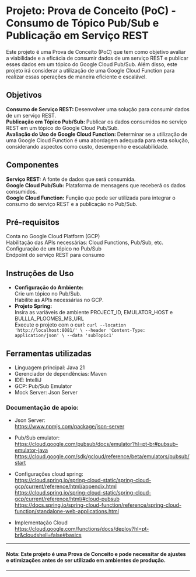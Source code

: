 # Projeto: Prova de Conceito (PoC) - Consumo de Tópico Pub/Sub e Publicação em Serviço REST
Este projeto é uma Prova de Conceito (PoC) que tem como objetivo avaliar a viabilidade e a eficácia de consumir dados de um serviço REST e publicar esses dados em um tópico do Google Cloud Pub/Sub. Além disso, este projeto irá considerar a utilização de uma Google Cloud Function para realizar essas operações de maneira eficiente e escalável.

## Objetivos
<b>Consumo de Serviço REST: </b>Desenvolver uma solução para consumir dados de um serviço REST.  
<b>Publicação em Tópico Pub/Sub: </b>Publicar os dados consumidos no serviço REST em um tópico do Google Cloud Pub/Sub.  
<b>Avaliação do Uso de Google Cloud Function: </b>Determinar se a utilização de uma Google Cloud Function é uma abordagem adequada para esta solução, considerando aspectos como custo, desempenho e escalabilidade.

## Componentes
<b>Serviço REST:</b> A fonte de dados que será consumida.  
<b>Google Cloud Pub/Sub:</b> Plataforma de mensagens que receberá os dados consumidos.  
<b>Google Cloud Function:</b> Função que pode ser utilizada para integrar o consumo do serviço REST e a publicação no Pub/Sub.

## Pré-requisitos
Conta no Google Cloud Platform (GCP)  
Habilitação das APIs necessárias: Cloud Functions, Pub/Sub, etc.  
Configuração de um tópico no Pub/Sub  
Endpoint do serviço REST para consumo

## Instruções de Uso
* <b>Configuração do Ambiente:</b>  
  Crie um tópico no Pub/Sub.  
  Habilite as APIs necessárias no GCP.
* <b>Projeto Spring:</b>  
  Insira as variáveis de ambiente PROJECT_ID, EMULATOR_HOST e BULLLA_PLOOMES_MS_URL  
  Execute o projeto com o curl:  ``curl --location 'http://localhost:8081/' \
  --header 'Content-Type: application/json' \
  --data 'subTopic1'``

## Ferramentas utilizadas
* Linguagem principal: Java 21
* Gerenciador de dependências: Maven
* IDE: IntelliJ
* GCP: Pub/Sub Emulator
* Mock Server: Json Server

### Documentação de apoio:
* Json Server:  
  https://www.npmjs.com/package/json-server


* Pub/Sub emulator:  
  https://cloud.google.com/pubsub/docs/emulator?hl=pt-br#pubsub-emulator-java  
  https://cloud.google.com/sdk/gcloud/reference/beta/emulators/pubsub/start


* Configurações cloud spring:  
  https://cloud.spring.io/spring-cloud-static/spring-cloud-gcp/current/reference/html/appendix.html  
  https://cloud.spring.io/spring-cloud-static/spring-cloud-gcp/current/reference/html/#cloud-pubsub  
  https://docs.spring.io/spring-cloud-function/reference/spring-cloud-function/standalone-web-applications.html


* Implementação Cloud  
  https://cloud.google.com/functions/docs/deploy?hl=pt-br&cloudshell=false#basics

____________________________________________________________________
#### Nota: Este projeto é uma Prova de Conceito e pode necessitar de ajustes e otimizações antes de ser utilizado em ambientes de produção.
____________________________________________________________________